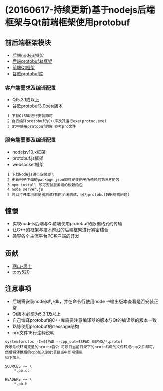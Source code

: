 # (20160617-持续更新)基于nodejs后端框架与Qt前端框架使用protobuf

## 前后端框架模块
* [后端nodejs框架](https://nodejs.org/en/)
* [后端protobuf.js框架](https://github.com/dcodeIO/protobuf.js)
* [前端Qt框架](https://download.qt.io/)
* [谷歌protobuf库](https://github.com/google/protobuf)


### 客户端需求及编译配置
* Qt5.3.1或以上
* 谷歌protobuf3.0beta版本
```
 1 下载QtSDK进行安装即可
 2 自行编译protobuf的C++库及其运行exe(protoc.exe)
 3 Qt中使用protobuf的库 参考pro文件
```

### 服务端需要及编译配置
* nodejsv10.x框架
* protobuf.js框架
* websocket框架
```
 1 下载Nodejs进行安装即可
 2 更新例子下面的package.json即可安装例子所依赖的第三方的包
 3 npm install 即可安装服务端的依赖的包
 4 node server.js
 5 可以打开本地浏览器测试(暂时关闭测试，因为protobuf数据结构问题)
```

## 憧憬

* 实现nodejs后端与Qt前端使用protobuf的数据格式的传输
* 让C++的框架与技术前沿的后端框架进行紧密结合
* 兼容各个主流平台PC客户端的开发



## 贡献

* [寒山-居士](https://github.com/toby20130333)
* [toby520](http://www.heilqt.com)


## 注意事项
* 后端需安装nodejs的sdk，并在命令行使用node -v输出版本查看是否安装正常
* Qt版本必须为5.3.1及以上
* 自己编译protobuf的C++库需要注意编译器的版本与Qt的编译器的版本一致
* 熟练使用protobuf的message结构
* pro文件16行注释说明
```
system(protoc -I=$$PWD --cpp_out=$$PWD $$PWD/*.proto)
表示系统环境变量的protoc指令 将项目当前目录下的proto后缀的文件转成cpp文件即可，
然后将转换后的cpp加入到Qt项目当中即可使用
如下加入:

SOURCES += \
    *.pb.cc

HEADERS += \
    *.pb.h

```
